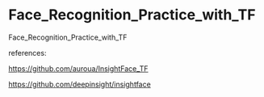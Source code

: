 # Face_Recognition_Practice_with_TF
Face_Recognition_Practice_with_TF

references:

https://github.com/auroua/InsightFace_TF

https://github.com/deepinsight/insightface

